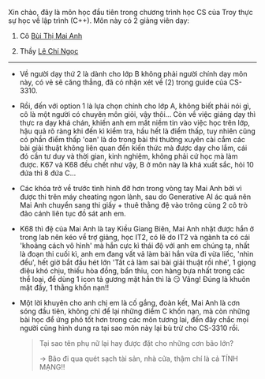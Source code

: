Xin chào, đây là môn học đầu tiên trong chương trình học CS của Troy thực sự học về lập trình (C++). Môn này có 2 giảng viên dạy:

1. Cô [Bùi Thị Mai Anh](https://soict.hust.edu.vn/ts-bui-thi-mai-anh.html) 

2. Thầy [Lê Chí Ngọc](https://fami.hust.edu.vn/giang-vien/?name=ngoclc)

---

- Về người dạy thứ 2 là dành cho lớp B không phải người chính dạy môn này, có vẻ sẽ căng thẳng, đã có nhận xét về (2) trong guide của CS-3310.

- Rồi, đến với option 1 là lựa chọn chính cho lớp A, không biết phải nói gì, cô là một người có chuyên môn giỏi, vậy thôi... Còn về việc giảng dạy thì thực ra dạy khá chán, khiến anh em mất niềm tin vào việc học trên lớp, hậu quả rõ ràng khi đến kì kiểm tra, hầu hết là điểm thấp, tuy nhiên cũng có phần điểm thấp 'oan' là do trong bài thi thường xuyên cài cắm các bài giải thuật không liên quan đến kiến thức mà được dạy cho lắm, cái đó cần tư duy và thời gian, kinh nghiệm, không phải cứ học mà làm được. K67 và K68 đều chết như vậy, B ở môn này là khá xuất sắc, hỏi 10 đứa thì 8 đứa C... 

- Các khóa trở về trước tình hình đỡ hơn trong vòng tay Mai Anh bởi vì được thi trên máy cheating ngon lành, sau do Generative AI ác quá nên Mai Anh chuyển sang thi giấy + thuê thằng đệ vào trông cùng 2 cô trò đảo cánh liên tục đồ sát anh em.

- K68 thì đệ của Mai Anh là tay Kiều Giang Biên, Mai Anh nhặt được hắn ở trong lab nên kéo về trợ giảng, học IT2, có lẽ do IT2 và ngành ta có cái 'khoảng cách vô hình' mà hắn cực kì thái độ với anh em chúng ta, nhất là đoạn thi cuối kì, anh em đang vất vả làm bài hắn vừa đi vừa liếc, 'nhìn đểu', hết giờ bắt đầu hét lớn 'Tất cả làm sai bài giải thuật rồi nhé', 1 giọng điệu khó chịu, thiếu hòa đồng, bẩn thỉu, con hàng bựa nhất trong các thể loại, để dùng 1 icon tả gương mặt hắn thì là 😏 Vâng! Đúng là khuôn mặt đấy, 1 thằng khốn nạn!! 

- Một lời khuyên cho anh chị em là cố gắng, đoàn kết, Mai Anh là cơn sóng đầu tiên, không chỉ để lại những điểm C khốn nạn, mà còn những bài học để ứng phó tốt hơn trong các môn tương lai, đến đây chắc mọi người cũng hình dung ra tại sao môn này lại bù trừ cho CS-3310 rồi.
  
  > Tại sao tên phụ nữ lại hay được đặt cho những cơn bão lớn?
  > 
  > -> Bão đi qua quét sạch tài sản, nhà cửa, thậm chí là cả TÍNH MẠNG!!
